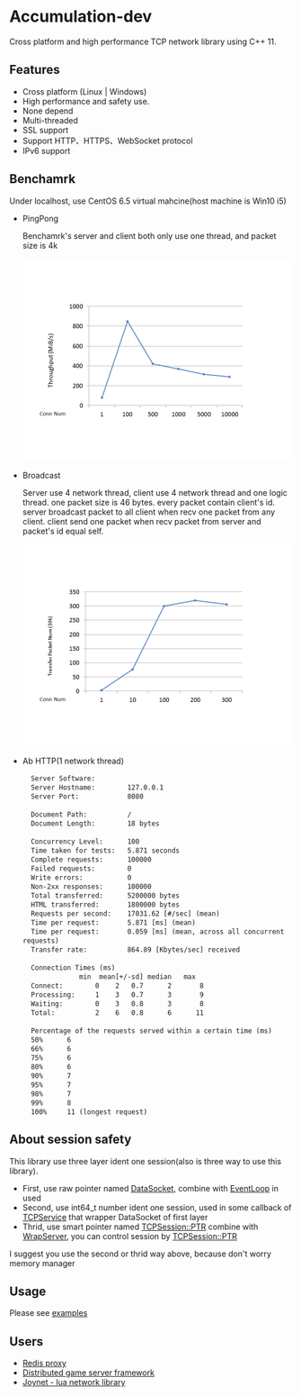 Accumulation-dev
=======

Cross platform and high performance TCP network library using C++ 11.

## Features
* Cross platform (Linux | Windows)
* High performance and safety use.
* None depend
* Multi-threaded
* SSL support
* Support HTTP、HTTPS、WebSocket protocol
* IPv6 support

## Benchamrk
   Under localhost, use CentOS 6.5 virtual mahcine(host machine is Win10 i5)
* PingPong

  Benchamrk's server and client both only use one thread, and packet size is 4k

  ![PingPong](image/pingpong.png "PingPong")

* Broadcast

  Server use 4 network thread, client use 4 network thread and one logic thread. one packet size is 46 bytes.
  every packet contain client's id.
  server broadcast packet to all client when recv one packet from any client.
  client send one packet when recv packet from server and packet's id equal self.

  ![Broadcast](image/broadcast.png "Broadcast")

* Ab HTTP(1 network thread)
        
        Server Software:
        Server Hostname:        127.0.0.1
        Server Port:            8080
        
        Document Path:          /
        Document Length:        18 bytes
        
        Concurrency Level:      100
        Time taken for tests:   5.871 seconds
        Complete requests:      100000
        Failed requests:        0
        Write errors:           0
        Non-2xx responses:      100000
        Total transferred:      5200000 bytes
        HTML transferred:       1800000 bytes
        Requests per second:    17031.62 [#/sec] (mean)
        Time per request:       5.871 [ms] (mean)
        Time per request:       0.059 [ms] (mean, across all concurrent requests)
        Transfer rate:          864.89 [Kbytes/sec] received
        
        Connection Times (ms)
                    min  mean[+/-sd] median   max
        Connect:        0    2   0.7      2       8
        Processing:     1    3   0.7      3       9
        Waiting:        0    3   0.8      3       8
        Total:          2    6   0.8      6      11
        
        Percentage of the requests served within a certain time (ms)
        50%      6
        66%      6
        75%      6
        80%      6
        90%      7
        95%      7
        98%      7
        99%      8
        100%     11 (longest request)
        
## About session safety
  This library use three layer ident one session(also is three way to use this library).
  * First, use raw pointer named [DataSocket](https://github.com/IronsDu/accumulation-dev/blob/master/src/net/DataSocket.h#L30), combine with [EventLoop](https://github.com/IronsDu/accumulation-dev/blob/master/src/net/EventLoop.h) in used
  * Second, use int64_t number ident one session, used in some callback of [TCPService](https://github.com/IronsDu/accumulation-dev/blob/master/src/net/TCPService.h#L53) that wrapper DataSocket of first layer
  * Thrid, use smart pointer named [TCPSession::PTR](https://github.com/IronsDu/accumulation-dev/blob/master/src/net/WrapTCPService.h#L13) combine with [WrapServer](https://github.com/IronsDu/accumulation-dev/blob/master/src/net/WrapTCPService.h#L70), you can control session by [TCPSession::PTR](https://github.com/IronsDu/accumulation-dev/blob/master/src/net/WrapTCPService.h#L13)

I suggest you use the second or thrid way above, because don't worry memory manager

## Usage
  Please see [examples](https://github.com/IronsDu/accumulation-dev/tree/master/examples)

## Users
* [Redis proxy](https://github.com/IronsDu/DBProxy)
* [Distributed game server framework](https://github.com/IronsDu/DServerFramework)
* [Joynet - lua network library](https://github.com/IronsDu/Joynet)
